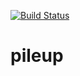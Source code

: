 [![Build Status](https://travis-ci.org/armish/pileup.svg)](https://travis-ci.org/armish/pileup)

# pileup
